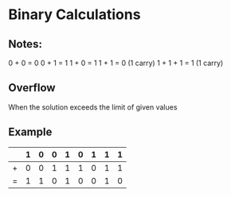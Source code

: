# Binary Calculations

## Notes:
0 + 0 = 0
0 + 1 = 1
1 + 0 = 1
1 + 1 = 0 (1 carry)
1 + 1 + 1 = 1 (1 carry)

## Overflow
When the solution exceeds the limit of given values

## Example

| | 1 | 0 | 0 | 1 | 0 | 1 | 1 | 1 |
|--|--|--|--|--|--|--|--|--|
| + | 0 | 0 | 1 | 1 | 1 | 0 | 1 | 1 |
| = | 1| 1| 0| 1| 0| 0| 1| 0|
